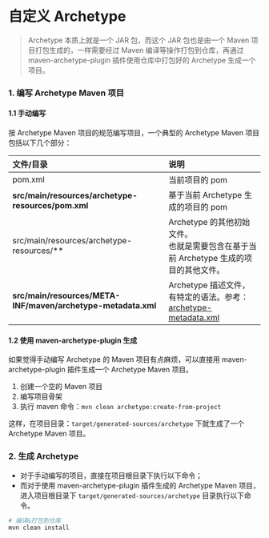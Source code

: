 # 自定义 Archetype

> Archetype 本质上就是一个 JAR 包，而这个 JAR 包也是由一个 Maven 项目打包生成的，一样需要经过 Maven 编译等操作打包到仓库，再通过 maven-archetype-plugin 插件使用仓库中打包好的 Archetype 生成一个项目。


### 1. 编写 Archetype Maven 项目

#### 1.1 手动编写

按 Archetype Maven 项目的规范编写项目，一个典型的 Archetype Maven 项目包括以下几个部分：

| 文件/目录 | 说明 |
| :-- | :-- |
| pom.xml | 当前项目的 pom |
| **src/main/resources/archetype-resources/pom.xml** | 基于当前 Archetype 生成的项目的 pom |
| src/main/resources/archetype-resources/** | Archetype 的其他初始文件。<br>也就是需要包含在基于当前 Archetype 生成的项目的其他文件。 |
| **src/main/resources/META-INF/maven/archetype-metadata.xml** | Archetype 描述文件，有特定的语法。参考：[archetype-metadata.xml](/docs/maven/7.原型/archetype-metadata.xml.md) |

#### 1.2 使用 maven-archetype-plugin 生成

如果觉得手动编写 Archetype 的 Maven 项目有点麻烦，可以直接用 maven-archetype-plugin 插件生成一个 Archetype Maven 项目。

1. 创建一个空的 Maven 项目
2. 编写项目骨架
3. 执行 maven 命令：`mvn clean archetype:create-from-project`

这样，在项目目录：`target/generated-sources/archetype` 下就生成了一个 Archetype Maven 项目。


### 2. 生成 Archetype

- 对于手动编写的项目，直接在项目根目录下执行以下命令；
- 而对于使用 maven-archetype-plugin 插件生成的 Archetype Maven 项目，进入项目根目录下 `target/generated-sources/archetype` 目录执行以下命令。

```bash
# 编译&打包到仓库
mvn clean install
```
